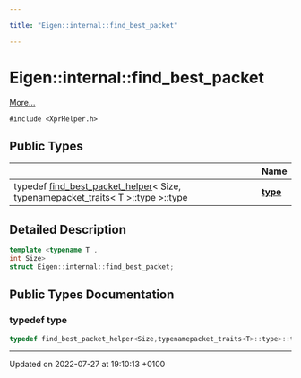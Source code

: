 ```yaml
---

title: "Eigen::internal::find_best_packet"

---
```


# Eigen::internal::find_best_packet



 [More...](#detailed-description)


`#include <XprHelper.h>`

## Public Types

|                | Name           |
| -------------- | -------------- |
| typedef <a href="http://example.org/classes/structeigen_1_1internal_1_1find__best__packet__helper/">find_best_packet_helper</a>< Size, typenamepacket_traits< T >::type >::type | **[type](http://example.org/classes/structeigen_1_1internal_1_1find__best__packet/#typedef-type)**  |

## Detailed Description

```cpp
template <typename T ,
int Size>
struct Eigen::internal::find_best_packet;
```

## Public Types Documentation

### typedef type

```cpp
typedef find_best_packet_helper<Size,typenamepacket_traits<T>::type>::type Eigen::internal::find_best_packet< T, Size >::type;
```


-------------------------------

Updated on 2022-07-27 at 19:10:13 +0100